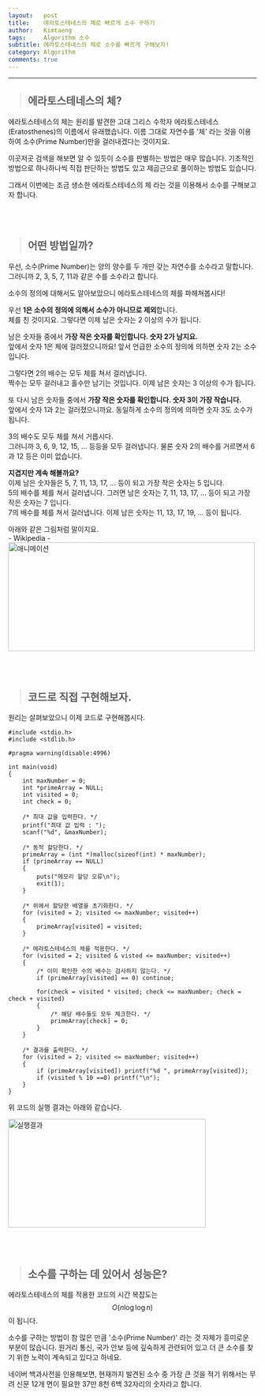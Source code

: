 ```yaml
---
layout:   post
title:    에라토스테네스의 체로 빠르게 소수 구하기
author:   Kimtaeng
tags: 	  Algorithm 소수
subtitle: 에라토스테네스의 체로 소수를 빠르게 구해보자!
category: Algorithm
comments: true
---
```


<hr/>

> ## 에라토스테네스의 체?

에라토스테네스의 체는 원리를 발견한 고대 그리스 수학자 에라토스테네스(Eratosthenes)의 이름에서 유래했습니다.
이름 그대로 자연수를 '체' 라는 것을 이용하여 소수(Prime Number)만을 걸러내겠다는 것이지요.

이곳저곳 검색을 해보면 알 수 있듯이 소수를 판별하는 방법은 매우 많습니다.
기초적인 방법으로 하나하나씩 직접 판단하는 방법도 있고 제곱근으로 풀이하는 방법도 있습니다.

그래서 이번에는 조금 생소한 에라토스테네스의 체 라는 것을 이용해서 소수를 구해보고자 합니다.

<br/><br/>

> ## 어떤 방법일까?

<div class="post_caption">우선, 소수(Prime Number)는 양의 양수를 두 개만 갖는 자연수를 소수라고 말합니다.<br/>
그러니까 2, 3, 5, 7, 11과 같은 수를 소수라고 합니다.</div>

소수의 정의에 대해서도 알아보았으니 에라토스테네스의 체를 파헤쳐봅시다!

우선 <b>1은 소수의 정의에 의해서 소수가 아니므로 제외</b>합니다.<br/>
체를 친 것이지요. 그렇다면 이제 남은 숫자는 2 이상의 수가 됩니다.

남은 숫자들 중에서 <b>가장 작은 숫자를 확인합니다. 숫자 2가 남지요.</b><br/>
앞에서 숫자 1은 체에 걸러졌으니까요! 앞서 언급한 소수의 정의에 의하면 숫자 2는 소수입니다.

그렇다면 2의 배수는 모두 체를 쳐서 걸러냅니다.<br/>
짝수는 모두 걸러내고 홀수만 남기는 것입니다. 이제 남은 숫자는 3 이상의 수가 됩니다.

또 다시 남은 숫자들 중에서 <b>가장 작은 숫자를 확인합니다. 숫자 3이 가장 작습니다.</b><br/>
앞에서 숫자 1과 2는 걸러졌으니까요. 동일하게 소수의 정의에 의하면 숫자 3도 소수가 됩니다.

3의 배수도 모두 체를 쳐서 거릅시다.<br/>
그러니까 3, 6, 9, 12, 15, ... 등등을 모두 걸러냅니다. 물론 숫자 2의 배수를 거르면서 6과 12 등은 이미 없습니다.

<b>지겹지만 계속 해볼까요?</b><br/>
이제 남은 숫자들은 5, 7, 11, 13, 17, ... 등이 되고 가장 작은 숫자는 5 입니다.<br/> 
5의 배수를 체를 쳐서 걸러냅니다. 그러면 남은 숫자는 7, 11, 13, 17, ... 등이 되고 가장 작은 숫자는 7 입니다.<br/>
7의 배수를 체를 쳐서 걸러냅니다. 이제 남은 숫자는 11, 13, 17, 19, ... 등이 됩니다.<br/>

<div class="post_caption">아래와 같은 그림처럼 말이지요.<br>- Wikipedia -</div>

<img class="post_image" src="{{ site.baseurl }}/img/post/2018/01/07/001-2.gif" width="500" height="220" alt="애니메이션"/>

<br/><br/>

> ## 코드로 직접 구현해보자.

원리는 살펴보았으니 이제 코드로 구현해봅시다.

<pre class="line-numbers"><code class="language-c" data-start="1">#include &lt;stdio.h&gt;
#include &lt;stdlib.h&gt;

#pragma warning(disable:4996)

int main(void)
{
    int maxNumber = 0;
    int *primeArray = NULL;
    int visited = 0;
    int check = 0;
    
    /* 최대 값을 입력한다. */
    printf("최대 값 입력 : ");
    scanf("%d", &maxNumber);
    
    /* 동적 할당한다. */
    primeArray = (int *)malloc(sizeof(int) * maxNumber);
    if (primeArray == NULL)
    {
        puts("메모리 할당 오류\n");
        exit(1);
    }
    
    /* 위에서 할당한 배열을 초기화한다. */
    for (visited = 2; visited <= maxNumber; visited++)
    {
        primeArray[visited] = visited;
    }
    
    /* 에라토스테네스의 체를 적용한다. */
    for (visited = 2; visited & visted <= maxNumber; visited++)
    {
        /* 이미 확인한 수의 배수는 검사하지 않는다. */
        if (primeArray[visited] == 0) continue;
        
        for(check = visited * visited; check <= maxNumber; check = check + visited)
        {
            /* 해당 배수들도 모두 체크한다. */
            primeArray[check] = 0;
        }
    }
    
    /* 결과를 출력한다. */
    for (visited = 2; visited <= maxNumber; visited++)
    {
        if (primeArray[visited]) printf("%d ", primeArray[visited]);
        if (visited % 10 ==0) printf("\n");
    }
}
</code></pre>

위 코드의 실행 결과는 아래와 같습니다.

<img class="post_image" src="{{ site.baseurl }}/img/post/2018/01/07/001-1.jpeg" width="400" height="220" alt="실행결과"/>

<br/><br/>

> ## 소수를 구하는 데 있어서 성능은?

에라토스테네스의 체를 적용한 코드의 시간 복잡도는 $$O(n\log { \log { n } ) }$$ 이 됩니다.<br/>

소수를 구하는 방법이 참 많은 만큼 '소수(Prime Number)' 라는 것 자체가 흥미로운 부분이 많습니다.
원거리 통신, 국가 안보 등에 깊숙하게 관련되어 있고 더 큰 소수를 찾기 위한 노력이 계속되고 있다고 하네요.

네이버 백과사전을 인용해보면, 현재까지 발견된 소수 중 가장 큰 것을 적기 위해서는
무려 신문 12개 면이 필요한 37만 8천 6백 32자리의 숫자라고 합니다. 